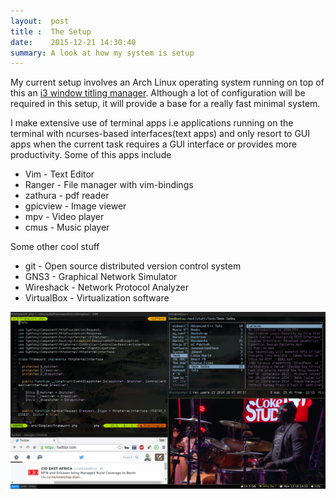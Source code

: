 ```yaml
---
layout:  post
title :  The Setup
date:    2015-12-21 14:30:40
summary: A look at how my system is setup
---
```


My current setup involves an Arch Linux operating system running on top of this an [i3 window titling manager](i3wm.org). Although a lot of configuration will be required in this setup, it will provide a base for a really fast minimal system.

I make extensive use of terminal apps i.e applications running on the terminal with ncurses-based interfaces(text apps) and only resort to GUI apps when the current task requires a GUI interface or provides more productivity. Some of this apps include

* Vim - Text Editor
* Ranger - File manager with vim-bindings
* zathura - pdf reader
* gpicview - Image viewer
* mpv - Video player
* cmus - Music player

Some other cool stuff

* git - Open source distributed version control system
* GNS3 - Graphical Network Simulator
* Wireshack - Network Protocol Analyzer
* VirtualBox - Virtualization software

![Screenshot](images/screen.png)
